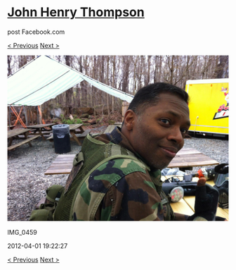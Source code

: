 # [John Henry Thompson](../README.md)
post Facebook.com

[< Previous](2012-04-01-5.md) [Next >](2012-04-01-7.md)

[![](../media/2012-04-01/Paintball-14th-B-day-IMG_0459.jpg)](../README.md)

IMG_0459

2012-04-01 19:22:27

[< Previous](2012-04-01-5.md) [Next >](2012-04-01-7.md)